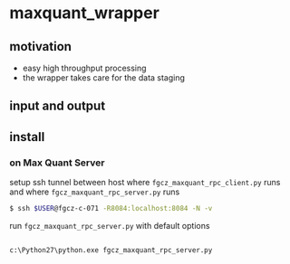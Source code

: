 # maxquant_wrapper

## motivation
* easy high throughput processing 
* the wrapper takes care for the data staging

## input and output



## install

### on Max Quant Server

setup ssh tunnel between host where `fgcz_maxquant_rpc_client.py` runs and where `fgcz_maxquant_rpc_server.py` runs

```bash
$ ssh $USER@fgcz-c-071 -R8084:localhost:8084 -N -v
```

run `fgcz_maxquant_rpc_server.py` with default options

```dos

c:\Python27\python.exe fgcz_maxquant_rpc_server.py
```

